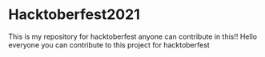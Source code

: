 # Hacktoberfest2021
This is my repository for hacktoberfest anyone can contribute in this!!
Hello everyone you can contribute to this project for hacktoberfest
